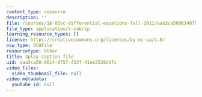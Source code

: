 ```yaml
---
content_type: resource
description: ''
file: /courses/18-03sc-differential-equations-fall-2011/aaa3ca5096140757f33f41ee2528db7c_vP-oRQqmeg4.srt
file_type: application/x-subrip
learning_resource_types: []
license: https://creativecommons.org/licenses/by-nc-sa/4.0/
ocw_type: OCWFile
resourcetype: Other
title: 3play caption file
uid: aaa3ca50-9614-0757-f33f-41ee2528db7c
video_files:
  video_thumbnail_file: null
video_metadata:
  youtube_id: null
---
```

